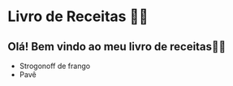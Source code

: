# Livro de Receitas :man_cook:

## Olá! Bem vindo ao meu livro de receitas:blonde_woman:

- Strogonoff de frango
- Pavê

